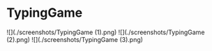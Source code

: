 # TypingGame

![](./screenshots/TypingGame (1).png)
![](./screenshots/TypingGame (2).png)
![](./screenshots/TypingGame (3).png)

